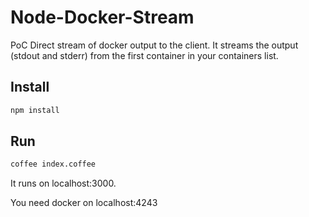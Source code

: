 Node-Docker-Stream
==================

PoC Direct stream of docker output to the client. It streams the output (stdout and stderr) from the first container in your containers list.

## Install

```sh
npm install
```

## Run

```sh
coffee index.coffee
```

It runs on localhost:3000.

You need docker on localhost:4243
